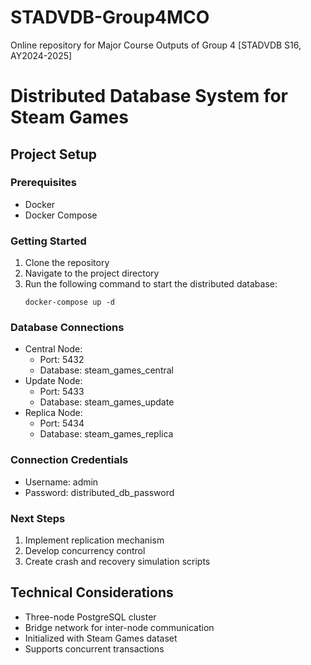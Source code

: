 # STADVDB-Group4MCO
Online repository for Major Course Outputs of Group 4 [STADVDB S16, AY2024-2025]

# Distributed Database System for Steam Games

## Project Setup

### Prerequisites
- Docker
- Docker Compose

### Getting Started

1. Clone the repository
2. Navigate to the project directory
3. Run the following command to start the distributed database:
   ```
   docker-compose up -d
   ```

### Database Connections
- Central Node: 
  - Port: 5432
  - Database: steam_games_central
- Update Node: 
  - Port: 5433
  - Database: steam_games_update
- Replica Node: 
  - Port: 5434
  - Database: steam_games_replica

### Connection Credentials
- Username: admin
- Password: distributed_db_password

### Next Steps
1. Implement replication mechanism
2. Develop concurrency control
3. Create crash and recovery simulation scripts

## Technical Considerations
- Three-node PostgreSQL cluster
- Bridge network for inter-node communication
- Initialized with Steam Games dataset
- Supports concurrent transactions